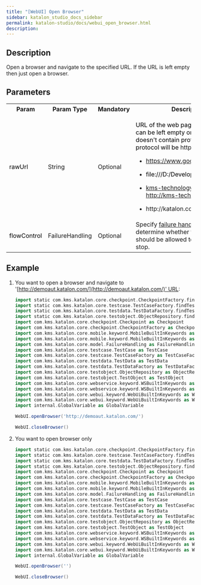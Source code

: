 ```yaml
---
title: "[WebUI] Open Browser" 
sidebar: katalon_studio_docs_sidebar
permalink: katalon-studio/docs/webui_open_browser.html 
description: 
---
```

Description
-----------

Open a browser and navigate to the specified URL. If the URL is left empty then just open a browser.

Parameters
----------

<table class="wrapped relative-table confluenceTable" style="width: 97.9511%;"><colgroup><col style="width: 7.40741%;"><col style="width: 9.74235%;"><col style="width: 7.56844%;"><col style="width: 75.2818%;"></colgroup><tbody><tr class="xtr-0"><th class="xtd-0-0 confluenceTh">Param</th><th class="xtd-0-1 confluenceTh" colspan="1">Param Type</th><th class="xtd-0-2 confluenceTh" colspan="1">Mandatory</th><th class="xtd-0-3 confluenceTh">Description</th></tr><tr class="xtr-1"><td class="xtd-1-0 confluenceTd"><span style="color: rgb(0,0,0);">rawUrl</span></td><td class="xtd-1-1 confluenceTd" colspan="1">String</td><td class="xtd-1-2 confluenceTd" colspan="1">Optional</td><td class="xtd-1-3 confluenceTd"><p><span style="color: rgb(0,0,0);">URL of the web page to be opened can be left empty or null. If rawUrl doesn't contain protocol prefix, the protocol will be&nbsp;<a rel="nofollow">http://.</a>&nbsp;For e</span><span style="color: rgb(0,0,0);">xample:&nbsp;</span></p><ul><li class="blockList"><p><span style="color: rgb(0,0,0);"><a class="external-link" href="https://www.google.com" rel="nofollow">https://www.google.com</a>&nbsp;</span></p></li><li class="blockList"><p><span style="color: rgb(0,0,0);">file:///D:/Development/index.html&nbsp;</span></p></li><li class="blockList"><p><span style="color: rgb(0,0,0);"><a class="external-link" href="http://kms-technology.com" rel="nofollow">kms-technology.com</a> =&gt; <a class="external-link" href="http://kms-technology.com" rel="nofollow">http://kms-technology.com</a></span></p></li><li class="blockList"><p><a rel="nofollow">http://katalon.com/</a><span style="color: rgb(0,0,0);">&nbsp;</span></p></li></ul></td></tr><tr class="xtr-2"><td class="xtd-2-0 confluenceTd"><span style="color: rgb(0,0,0);">flowControl</span></td><td class="xtd-2-1 confluenceTd" colspan="1">FailureHandling</td><td class="xtd-2-2 confluenceTd" colspan="1">Optional</td><td class="xtd-2-3 confluenceTd">Specify <a href="https://docs.katalon.com/x/qAAM" rel="nofollow">failure handling</a> schema to determine whether the execution should be allowed to continue or stop.</td></tr></tbody></table>

Example
-------

1.  You want to open a browser and navigate to '[http://demoaut.katalon.com/](http://demoaut.katalon.com/)' URL:
    
    ```groovy
    import static com.kms.katalon.core.checkpoint.CheckpointFactory.findCheckpoint
    import static com.kms.katalon.core.testcase.TestCaseFactory.findTestCase
    import static com.kms.katalon.core.testdata.TestDataFactory.findTestData
    import static com.kms.katalon.core.testobject.ObjectRepository.findTestObject
    import com.kms.katalon.core.checkpoint.Checkpoint as Checkpoint
    import com.kms.katalon.core.checkpoint.CheckpointFactory as CheckpointFactory
    import com.kms.katalon.core.mobile.keyword.MobileBuiltInKeywords as Mobile
    import com.kms.katalon.core.mobile.keyword.MobileBuiltInKeywords as MobileBuiltInKeywords
    import com.kms.katalon.core.model.FailureHandling as FailureHandling
    import com.kms.katalon.core.testcase.TestCase as TestCase
    import com.kms.katalon.core.testcase.TestCaseFactory as TestCaseFactory
    import com.kms.katalon.core.testdata.TestData as TestData
    import com.kms.katalon.core.testdata.TestDataFactory as TestDataFactory
    import com.kms.katalon.core.testobject.ObjectRepository as ObjectRepository
    import com.kms.katalon.core.testobject.TestObject as TestObject
    import com.kms.katalon.core.webservice.keyword.WSBuiltInKeywords as WSBuiltInKeywords
    import com.kms.katalon.core.webservice.keyword.WSBuiltInKeywords as WS
    import com.kms.katalon.core.webui.keyword.WebUiBuiltInKeywords as WebUiBuiltInKeywords
    import com.kms.katalon.core.webui.keyword.WebUiBuiltInKeywords as WebUI
    import internal.GlobalVariable as GlobalVariable
    
    WebUI.openBrowser('http://demoaut.katalon.com/')
    
    WebUI.closeBrowser()
    ```
    
2.  You want to open browser only
    
    ```groovy
    import static com.kms.katalon.core.checkpoint.CheckpointFactory.findCheckpoint
    import static com.kms.katalon.core.testcase.TestCaseFactory.findTestCase
    import static com.kms.katalon.core.testdata.TestDataFactory.findTestData
    import static com.kms.katalon.core.testobject.ObjectRepository.findTestObject
    import com.kms.katalon.core.checkpoint.Checkpoint as Checkpoint
    import com.kms.katalon.core.checkpoint.CheckpointFactory as CheckpointFactory
    import com.kms.katalon.core.mobile.keyword.MobileBuiltInKeywords as Mobile
    import com.kms.katalon.core.mobile.keyword.MobileBuiltInKeywords as MobileBuiltInKeywords
    import com.kms.katalon.core.model.FailureHandling as FailureHandling
    import com.kms.katalon.core.testcase.TestCase as TestCase
    import com.kms.katalon.core.testcase.TestCaseFactory as TestCaseFactory
    import com.kms.katalon.core.testdata.TestData as TestData
    import com.kms.katalon.core.testdata.TestDataFactory as TestDataFactory
    import com.kms.katalon.core.testobject.ObjectRepository as ObjectRepository
    import com.kms.katalon.core.testobject.TestObject as TestObject
    import com.kms.katalon.core.webservice.keyword.WSBuiltInKeywords as WSBuiltInKeywords
    import com.kms.katalon.core.webservice.keyword.WSBuiltInKeywords as WS
    import com.kms.katalon.core.webui.keyword.WebUiBuiltInKeywords as WebUiBuiltInKeywords
    import com.kms.katalon.core.webui.keyword.WebUiBuiltInKeywords as WebUI
    import internal.GlobalVariable as GlobalVariable
    
    WebUI.openBrowser('')
    
    WebUI.closeBrowser()
    ```